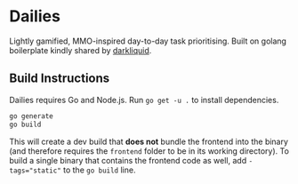 # Dailies

Lightly gamified, MMO-inspired day-to-day task prioritising. Built on golang boilerplate kindly shared by [darkliquid](https://github.com/darkliquid).

## Build Instructions

Dailies requires Go and Node.js. Run `go get -u .` to install dependencies.

```bash
go generate
go build
```

This will create a dev build that **does not** bundle the frontend into the binary (and therefore requires the `frontend` folder to be in its working directory). To build a single binary that contains the frontend code as well, add `-tags="static"` to the `go build` line.